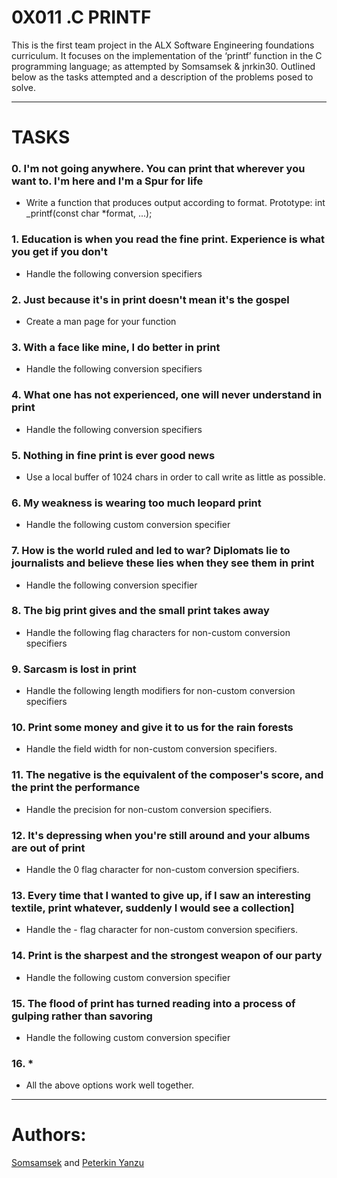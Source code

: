# 0X011 .C PRINTF
This is the first team project in the ALX Software Engineering foundations curriculum. It focuses on the implementation of the ‘printf’ function in the C programming language; as attempted by Somsamsek & jnrkin30.
Outlined below as the tasks attempted and a description of the problems posed to solve.

---
# TASKS

### 0. I'm not going anywhere. You can print that wherever you want to. I'm here and I'm a Spur for life
* Write a function that produces output according to format.
Prototype: int _printf(const char *format, ...);
### 1. Education is when you read the fine print. Experience is what you get if you don't
* Handle the following conversion specifiers


### 2. Just because it's in print doesn't mean it's the gospel
* Create a man page for your function


### 3. With a face like mine, I do better in print
* Handle the following conversion specifiers


### 4. What one has not experienced, one will never understand in print
* Handle the following conversion specifiers


### 5. Nothing in fine print is ever good news
* Use a local buffer of 1024 chars in order to call write as little as possible.


### 6. My weakness is wearing too much leopard print
* Handle the following custom conversion specifier


### 7. How is the world ruled and led to war? Diplomats lie to journalists and believe these lies when they see them in print
* Handle the following conversion specifier


### 8. The big print gives and the small print takes away
* Handle the following flag characters for non-custom conversion specifiers


### 9. Sarcasm is lost in print
* Handle the following length modifiers for non-custom conversion specifiers


### 10. Print some money and give it to us for the rain forests
* Handle the field width for non-custom conversion specifiers.


### 11. The negative is the equivalent of the composer's score, and the print the performance
* Handle the precision for non-custom conversion specifiers.


### 12. It's depressing when you're still around and your albums are out of print
* Handle the 0 flag character for non-custom conversion specifiers.


### 13. Every time that I wanted to give up, if I saw an interesting textile, print whatever, suddenly I would see a collection]
* Handle the - flag character for non-custom conversion specifiers.


### 14. Print is the sharpest and the strongest weapon of our party
* Handle the following custom conversion specifier


### 15. The flood of print has turned reading into a process of gulping rather than savoring
* Handle the following custom conversion specifier


### 16. * 
* All the above options work well together.


---
# Authors: 
[Somsamsek](https://github.com/Somsamsek) and [Peterkin Yanzu](https://github.com/jnrkin30)
